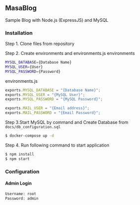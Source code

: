 ## MasaBlog
Sample Blog with Node.js (ExpressJS) and MySQL

### Installation
Step 1. Clone files from repository

Step 2. Create environments and environments.js
environments
```bash
MYSQL_DATABASE={Database Name}
MYSQL_USER={User}
MYSQL_PASSWORD={Password}
```
environments.js
```js
exports.MYSQL_DATABASE = "{Database Name}";
exports.MYSQL_USER = "{MySQL User}";
exports.MYSQL_PASSWORD = "{MySQL Password}";

exports.MAIL_USER = "{Email address}";
exports.MAIL_PASSWORD = "{Email Password}";
```

Step 3.Start MySQL by command and Create Database from `docs/db_configuration.sql`
```bash
$ docker-compose up -d
```

Step 4. Run following command to start application
```bash
$ npm install
$ npm start
```

### Configuration
#### Admin Login
```bash
Username: root
Password: admin
```